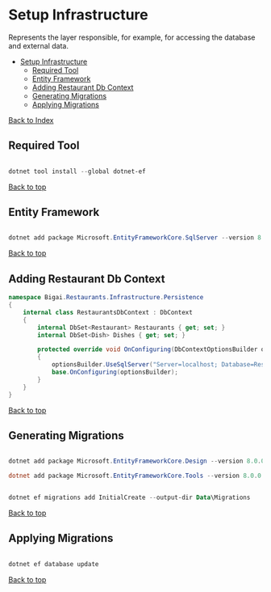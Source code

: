 # Setup Infrastructure

Represents the layer responsible, for example, for accessing the database and external data.

- [Setup Infrastructure](#setup-infrastructure)
  - [Required Tool](#required-tool)
  - [Entity Framework](#entity-framework)
  - [Adding Restaurant Db Context](#adding-restaurant-db-context)
  - [Generating Migrations](#generating-migrations)
  - [Applying Migrations](#applying-migrations)
  
[Back to Index](../README.md)

## Required Tool

```powershell

dotnet tool install --global dotnet-ef

```

[Back to top](#setup-infrastructure)

## Entity Framework

```powershell

dotnet add package Microsoft.EntityFrameworkCore.SqlServer --version 8.0.0

```
[Back to top](#setup-infrastructure)

## Adding Restaurant Db Context

```c#
namespace Bigai.Restaurants.Infrastructure.Persistence
{
    internal class RestaurantsDbContext : DbContext
    {
        internal DbSet<Restaurant> Restaurants { get; set; }
        internal DbSet<Dish> Dishes { get; set; }

        protected override void OnConfiguring(DbContextOptionsBuilder optionsBuilder)
        {
            optionsBuilder.UseSqlServer("Server=localhost; Database=RestaurantsDb; User Id=sa; Password=[SA PASSWORD]; TrustServerCertificate=True");
            base.OnConfiguring(optionsBuilder);
        }
    }
}
```
[Back to top](#setup-infrastructure)

## Generating Migrations

```powershell

dotnet add package Microsoft.EntityFrameworkCore.Design --version 8.0.0

dotnet add package Microsoft.EntityFrameworkCore.Tools --version 8.0.0

```

```powershell

dotnet ef migrations add InitialCreate --output-dir Data\Migrations

```

[Back to top](#setup-infrastructure)

## Applying Migrations

```powershell

dotnet ef database update

```

[Back to top](#setup-infrastructure)